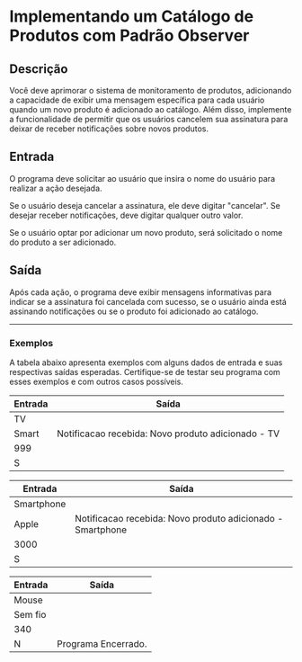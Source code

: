 # Implementando um Catálogo de Produtos com Padrão Observer

## Descrição
Você deve aprimorar o sistema de monitoramento de produtos, adicionando a capacidade de exibir uma mensagem específica para cada usuário quando um novo produto é adicionado ao catálogo. Além disso, implemente a funcionalidade de permitir que os usuários cancelem sua assinatura para deixar de receber notificações sobre novos produtos.

## Entrada
O programa deve solicitar ao usuário que insira o nome do usuário para realizar a ação desejada.

Se o usuário deseja cancelar a assinatura, ele deve digitar "cancelar". Se desejar receber notificações, deve digitar qualquer outro valor.

Se o usuário optar por adicionar um novo produto, será solicitado o nome do produto a ser adicionado.

## Saída
Após cada ação, o programa deve exibir mensagens informativas para indicar se a assinatura foi cancelada com sucesso, se o usuário ainda está assinando notificações ou se o produto foi adicionado ao catálogo.

------------------------------
### Exemplos
A tabela abaixo apresenta exemplos com alguns dados de entrada e suas respectivas saídas esperadas. Certifique-se de testar seu programa com esses exemplos e com outros casos possíveis.

| Entrada	| Saída        |
| --------- |--------------|
| TV        |
| Smart     |Notificacao recebida: Novo produto adicionado - TV |
| 999       |
| S	        | 

| Entrada | Saída |
| -------- | ----- |
|Smartphone |
|Apple | Notificacao recebida: Novo produto adicionado - Smartphone |
|3000  |
|S	    | 

| Entrada | Saída |
|-------- | ----- |
| Mouse |
|Sem fio |
|340    |
|N      |	Programa Encerrado. |

